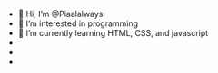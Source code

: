 - 👋 Hi, I’m @Piaalalways
- 👀 I’m interested in programming
- 🌱 I’m currently learning HTML, CSS, and javascript
- 
-
- 

